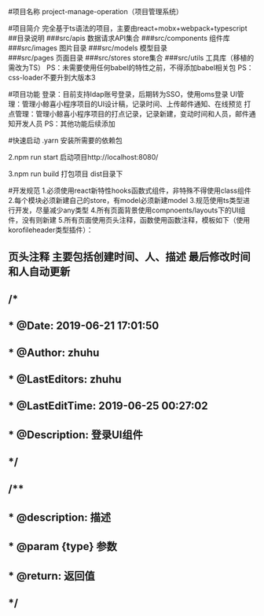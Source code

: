 #项目名称
project-manage-operation（项目管理系统）


#项目简介
完全基于ts语法的项目，主要由react+mobx+webpack+typescript
##目录说明
###src/apis  数据请求API集合
###src/components   组件库
###src/images  图片目录
###src/models  模型目录  
###src/pages   页面目录
###src/stores   store集合
###src/utils    工具库（移植的需改为TS）
PS：未需要使用任何babel的特性之前，不得添加babel相关包
PS：css-loader不要升到大版本3


#项目功能
登录：目前支持ldap账号登录，后期转为SSO，使用oms登录
UI管理：管理小鲸喜小程序项目的UI设计稿，记录时间、上传邮件通知、在线预览
打点管理：管理小鲸喜小程序项目的打点记录，记录新建，变动时间和人员，邮件通知开发人员
PS：其他功能后续添加



#快速启动
.yarn 安装所需要的依赖包

2.npm run start  启动项目http://localhost:8080/

3.npm run build  打包项目 dist目录下


#开发规范
1.必须使用react新特性hooks函数式组件，非特殊不得使用class组件
2.每个模块必须新建自己的store，有model必须新建model
3.规范使用ts类型进行开发，尽量减少any类型
4.所有页面背景使用compnoents/layouts下的UI组件，没有则新建
5.所有页面使用页头注释，函数使用函数注释，模板如下（使用korofileheader类型插件）：
## 页头注释 主要包括创建时间、人、描述    最后修改时间和人自动更新
## /*
## * @Date: 2019-06-21 17:01:50
## * @Author: zhuhu
## * @LastEditors: zhuhu
## * @LastEditTime: 2019-06-25 00:27:02
## * @Description: 登录UI组件
## */
##
##
## /**
## * @description: 描述
## * @param {type} 参数
## * @return: 返回值
## */